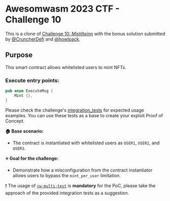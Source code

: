 # Awesomwasm 2023 CTF - Challenge 10

This is a clone of [Challenge 10: *Mistilteinn*](https://github.com/oak-security/cosmwasm-ctf/tree/main/ctf-10) with the bonus solution submitted by [@CruncherDefi](https://twitter.com/CruncherDefi) and [@howlpack](https://twitter.com/howlpack).

## Purpose

This smart contract allows whitelisted users to mint NFTs. 

### Execute entry points:
```rust
pub enum ExecuteMsg {
    Mint {},
}
```

Please check the challenge's [integration_tests](./src/integration_tests.rs) for expected usage examples. You can use these tests as a base to create your exploit Proof of Concept.

**:house: Base scenario:**
- The contract is instantiated with whitelisted users as `USER1`, `USER2`, and `USER3`.

**:star: Goal for the challenge:**
- Demonstrate how a misconfiguration from the contract instantiator allows users to bypass the `mint_per_user` limitation.

:exclamation: The usage of [`cw-multi-test`](https://github.com/CosmWasm/cw-multi-test) is **mandatory** for the PoC, please take the approach of the provided integration tests as a suggestion.
